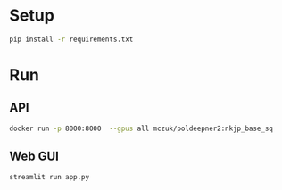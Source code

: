 # Setup

```bash
pip install -r requirements.txt
```

# Run

## API

```bash
docker run -p 8000:8000  --gpus all mczuk/poldeepner2:nkjp_base_sq
```

## Web GUI

```bash
streamlit run app.py
```